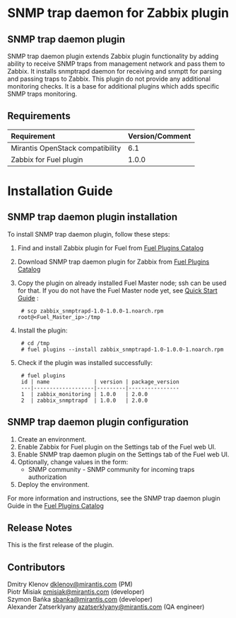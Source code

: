 SNMP trap daemon for Zabbix plugin
==================================

SNMP trap daemon plugin
-----------------------

SNMP trap daemon plugin extends Zabbix plugin functionality by adding
ability to receive SNMP traps from management network and pass them to Zabbix.
It installs snmptrapd daemon for receiving and snmptt for parsing and passing
traps to Zabbix. This plugin do not provide any additional monitoring checks.
It is a base for additional plugins which adds specific SNMP traps monitoring.

Requirements
------------

| Requirement                      | Version/Comment |
|:---------------------------------|:----------------|
| Mirantis OpenStack compatibility | 6.1             |
| Zabbix for Fuel plugin           | 1.0.0           |

Installation Guide
==================

SNMP trap daemon plugin installation
------------------------------------

To install SNMP trap daemon plugin, follow these steps:

1. Find and install Zabbix plugin for Fuel from
    [Fuel Plugins Catalog](https://software.mirantis.com/fuel-plugins)

2. Download SNMP trap daemon plugin for Zabbix from
    [Fuel Plugins Catalog](https://software.mirantis.com/fuel-plugins)

3. Copy the plugin on already installed Fuel Master node; ssh can be used for
    that. If you do not have the Fuel Master node yet, see
    [Quick Start Guide](https://software.mirantis.com/quick-start/) :

        # scp zabbix_snmptrapd-1.0-1.0.0-1.noarch.rpm root@<Fuel_Master_ip>:/tmp

4. Install the plugin:

        # cd /tmp
        # fuel plugins --install zabbix_snmptrapd-1.0-1.0.0-1.noarch.rpm

5. Check if the plugin was installed successfully:

        # fuel plugins
        id | name              | version | package_version
        ---|-------------------|---------|----------------
        1  | zabbix_monitoring | 1.0.0   | 2.0.0
        2  | zabbix_snmptrapd  | 1.0.0   | 2.0.0


SNMP trap daemon plugin configuration
-------------------------------------

1. Create an environment.
2. Enable Zabbix for Fuel plugin on the Settings tab of the Fuel web UI.
3. Enable SNMP trap daemon plugin on the Settings tab of the Fuel web UI.
4. Optionally, change values in the form:
   * SNMP community - SNMP community for incoming traps authorization
5. Deploy the environment.

For more information and instructions, see the SNMP trap daemon plugin Guide
in the [Fuel Plugins Catalog](https://software.mirantis.com/fuel-plugins)

Release Notes
-------------

This is the first release of the plugin.

Contributors
------------

Dmitry Klenov <dklenov@mirantis.com> (PM)  
Piotr Misiak <pmisiak@mirantis.com> (developer)  
Szymon Bańka <sbanka@mirantis.com> (developer)  
Alexander Zatserklyany <azatserklyany@mirantis.com> (QA engineer)  
